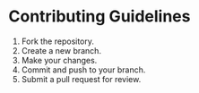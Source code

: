 # Contributing Guidelines

1. Fork the repository.
2. Create a new branch.
3. Make your changes.
4. Commit and push to your branch.
5. Submit a pull request for review.
